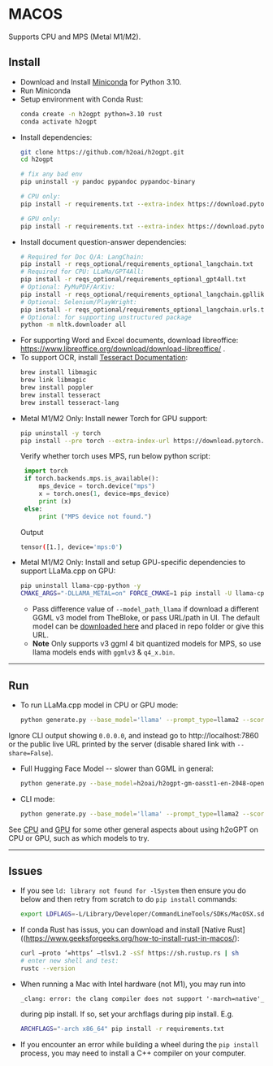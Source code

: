 # MACOS

Supports CPU and MPS (Metal M1/M2).

## Install
* Download and Install [Miniconda](https://docs.conda.io/en/latest/miniconda.html#macos-installers) for Python 3.10.
* Run Miniconda
* Setup environment with Conda Rust:
    ```bash
    conda create -n h2ogpt python=3.10 rust
    conda activate h2ogpt
    ```
* Install dependencies:
    ```bash
    git clone https://github.com/h2oai/h2ogpt.git
    cd h2ogpt

    # fix any bad env
    pip uninstall -y pandoc pypandoc pypandoc-binary
    
    # CPU only:
    pip install -r requirements.txt --extra-index https://download.pytorch.org/whl/cpu
    
    # GPU only:
    pip install -r requirements.txt --extra-index https://download.pytorch.org/whl/cu117
    ```
* Install document question-answer dependencies:
    ```bash
    # Required for Doc Q/A: LangChain:
    pip install -r reqs_optional/requirements_optional_langchain.txt
    # Required for CPU: LLaMa/GPT4All:
    pip install -r reqs_optional/requirements_optional_gpt4all.txt
    # Optional: PyMuPDF/ArXiv:
    pip install -r reqs_optional/requirements_optional_langchain.gpllike.txt
    # Optional: Selenium/PlayWright:
    pip install -r reqs_optional/requirements_optional_langchain.urls.txt
    # Optional: for supporting unstructured package
    python -m nltk.downloader all
* For supporting Word and Excel documents, download libreoffice: https://www.libreoffice.org/download/download-libreoffice/ .
* To support OCR, install [Tesseract Documentation](https://tesseract-ocr.github.io/tessdoc/Installation.html):
    ```bash
    brew install libmagic
    brew link libmagic
    brew install poppler
    brew install tesseract
    brew install tesseract-lang
    ```
* Metal M1/M2 Only: Install newer Torch for GPU support:
   ```bash
   pip uninstall -y torch
   pip install --pre torch --extra-index-url https://download.pytorch.org/whl/nightly/cpu
   ```
   Verify whether torch uses MPS, run below python script:
     ```python
      import torch
      if torch.backends.mps.is_available():
          mps_device = torch.device("mps")
          x = torch.ones(1, device=mps_device)
          print (x)
      else:
          print ("MPS device not found.")
     ```
  Output
     ```bash
     tensor([1.], device='mps:0')
     ```
* Metal M1/M2 Only:  Install and setup GPU-specific dependencies to support LLaMa.cpp on GPU:
    ```bash
    pip uninstall llama-cpp-python -y
    CMAKE_ARGS="-DLLAMA_METAL=on" FORCE_CMAKE=1 pip install -U llama-cpp-python==0.1.78 --no-cache-dir
    ```
    - Pass difference value of `--model_path_llama` if download a different GGML v3 model from TheBloke, or pass URL/path in UI. The default model can be [downloaded here](https://huggingface.co/TheBloke/Llama-2-7B-Chat-GGML/resolve/main/llama-2-7b-chat.ggmlv3.q8_0.bin) and placed in repo folder or give this URL.
    - **Note** Only supports v3 ggml 4 bit quantized models for MPS, so use llama models ends with `ggmlv3` & `q4_x.bin`.

---

## Run

* To run LLaMa.cpp model in CPU or GPU mode:
    ```bash
    python generate.py --base_model='llama' --prompt_type=llama2 --score_model=None --langchain_mode='UserData' --user_path=user_path --model_path_llama=https://huggingface.co/TheBloke/Llama-2-7B-Chat-GGML/resolve/main/llama-2-7b-chat.ggmlv3.q8_0.bin --max_seq_len=4096
    ```
Ignore CLI output showing `0.0.0.0`, and instead go to http://localhost:7860 or the public live URL printed by the server (disable shared link with `--share=False`).

* Full Hugging Face Model -- slower than GGML in general:
    ```bash
    python generate.py --base_model=h2oai/h2ogpt-gm-oasst1-en-2048-open-llama-7b --score_model=None --langchain_mode='UserData' --user_path=user_path
    ```

* CLI mode:
    ```bash
    python generate.py --base_model='llama' --prompt_type=llama2 --score_model=None --langchain_mode='UserData' --user_path=user_path --cli==True --model_path_llama=https://huggingface.co/TheBloke/Llama-2-7B-Chat-GGML/resolve/main/llama-2-7b-chat.ggmlv3.q8_0.bin --max_seq_len=4096
    ```

See [CPU](README_CPU.md) and [GPU](README_GPU.md) for some other general aspects about using h2oGPT on CPU or GPU, such as which models to try.

---

## Issues

* If you see `ld: library not found for -lSystem` then ensure you do below and then retry from scratch to do `pip install` commands:
    ```bash
    export LDFLAGS=-L/Library/Developer/CommandLineTools/SDKs/MacOSX.sdk/usr/lib`
    ```
* If conda Rust has issus, you can download and install [Native Rust]((https://www.geeksforgeeks.org/how-to-install-rust-in-macos/):
    ```bash
    curl –proto ‘=https’ –tlsv1.2 -sSf https://sh.rustup.rs | sh
    # enter new shell and test:
    rustc --version
    ```
* When running a Mac with Intel hardware (not M1), you may run into
    ```text
    _clang: error: the clang compiler does not support '-march=native'_
    ```
    during pip install.  If so, set your archflags during pip install. E.g.
    ```bash
    ARCHFLAGS="-arch x86_64" pip install -r requirements.txt
    ```

* If you encounter an error while building a wheel during the `pip install` process, you may need to install a C++ compiler on your computer.
